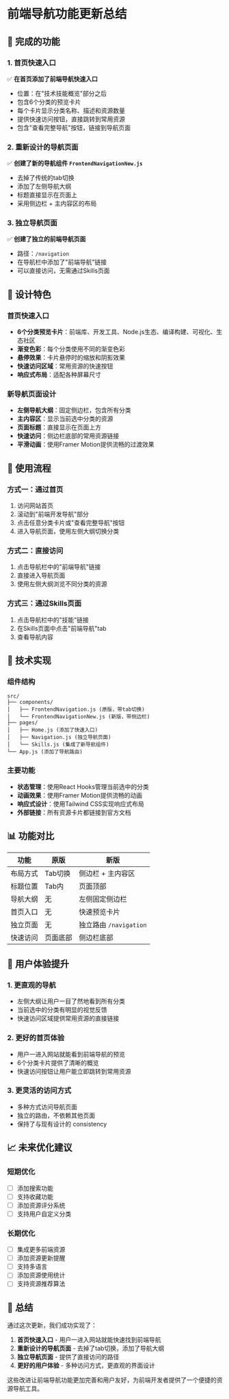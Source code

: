 # 前端导航功能更新总结

## 🎯 完成的功能

### 1. 首页快速入口
✅ **在首页添加了前端导航快速入口**
- 位置：在"技术技能概览"部分之后
- 包含6个分类的预览卡片
- 每个卡片显示分类名称、描述和资源数量
- 提供快速访问按钮，直接跳转到常用资源
- 包含"查看完整导航"按钮，链接到导航页面

### 2. 重新设计的导航页面
✅ **创建了新的导航组件 `FrontendNavigationNew.js`**
- 去掉了传统的tab切换
- 添加了左侧导航大纲
- 标题直接显示在页面上
- 采用侧边栏 + 主内容区的布局

### 3. 独立导航页面
✅ **创建了独立的前端导航页面**
- 路径：`/navigation`
- 在导航栏中添加了"前端导航"链接
- 可以直接访问，无需通过Skills页面

## 🎨 设计特色

### 首页快速入口
- **6个分类预览卡片**：前端库、开发工具、Node.js生态、编译构建、可视化、生态社区
- **渐变色彩**：每个分类使用不同的渐变色彩
- **悬停效果**：卡片悬停时的缩放和阴影效果
- **快速访问区域**：常用资源的快速按钮
- **响应式布局**：适配各种屏幕尺寸

### 新导航页面设计
- **左侧导航大纲**：固定侧边栏，包含所有分类
- **主内容区**：显示当前选中分类的资源
- **页面标题**：直接显示在页面上方
- **快速访问**：侧边栏底部的常用资源链接
- **平滑动画**：使用Framer Motion提供流畅的过渡效果

## 📱 使用流程

### 方式一：通过首页
1. 访问网站首页
2. 滚动到"前端开发导航"部分
3. 点击任意分类卡片或"查看完整导航"按钮
4. 进入导航页面，使用左侧大纲切换分类

### 方式二：直接访问
1. 点击导航栏中的"前端导航"链接
2. 直接进入导航页面
3. 使用左侧大纲浏览不同分类的资源

### 方式三：通过Skills页面
1. 点击导航栏中的"技能"链接
2. 在Skills页面中点击"前端导航"tab
3. 查看导航内容

## 🔧 技术实现

### 组件结构
```
src/
├── components/
│   ├── FrontendNavigation.js (原版，带tab切换)
│   └── FrontendNavigationNew.js (新版，带侧边栏)
├── pages/
│   ├── Home.js (添加了快速入口)
│   ├── Navigation.js (独立导航页面)
│   └── Skills.js (集成了新导航组件)
└── App.js (添加了导航路由)
```

### 主要功能
- **状态管理**：使用React Hooks管理当前选中的分类
- **动画效果**：使用Framer Motion提供流畅的动画
- **响应式设计**：使用Tailwind CSS实现响应式布局
- **外部链接**：所有资源卡片都链接到官方文档

## 📊 功能对比

| 功能 | 原版 | 新版 |
|------|------|------|
| 布局方式 | Tab切换 | 侧边栏 + 主内容区 |
| 标题位置 | Tab内 | 页面顶部 |
| 导航大纲 | 无 | 左侧固定侧边栏 |
| 首页入口 | 无 | 快速预览卡片 |
| 独立页面 | 无 | 独立路由 `/navigation` |
| 快速访问 | 页面底部 | 侧边栏底部 |

## 🚀 用户体验提升

### 1. 更直观的导航
- 左侧大纲让用户一目了然地看到所有分类
- 当前选中的分类有明显的视觉反馈
- 快速访问区域提供常用资源的直接链接

### 2. 更好的首页体验
- 用户一进入网站就能看到前端导航的预览
- 6个分类卡片提供了清晰的概览
- 快速访问按钮让用户能立即跳转到常用资源

### 3. 更灵活的访问方式
- 多种方式访问导航页面
- 独立的路由，不依赖其他页面
- 保持了与现有设计的 consistency

## 📈 未来优化建议

### 短期优化
- [ ] 添加搜索功能
- [ ] 支持收藏功能
- [ ] 添加资源评分系统
- [ ] 支持用户自定义分类

### 长期优化
- [ ] 集成更多前端资源
- [ ] 添加资源更新提醒
- [ ] 支持多语言
- [ ] 添加资源使用统计
- [ ] 支持资源推荐算法

## 🎉 总结

通过这次更新，我们成功实现了：

1. **首页快速入口** - 用户一进入网站就能快速找到前端导航
2. **重新设计的导航页面** - 去掉了tab切换，添加了导航大纲
3. **独立导航页面** - 提供了直接访问的路径
4. **更好的用户体验** - 多种访问方式，更直观的界面设计

这些改进让前端导航功能更加完善和用户友好，为前端开发者提供了一个便捷的资源导航工具。
